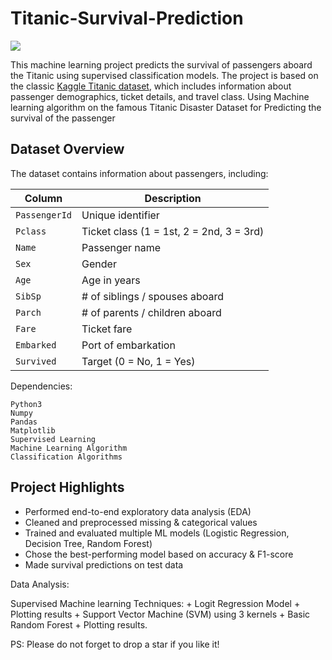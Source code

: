 # Titanic-Survival-Prediction

<img src="https://images8.alphacoders.com/405/405029.jpg">



This machine learning project predicts the survival of passengers aboard the Titanic using supervised classification models. The project is based on the classic [Kaggle Titanic dataset](https://www.kaggle.com/competitions/titanic/overview), which includes information about passenger demographics, ticket details, and travel class.
Using Machine learning algorithm on the famous Titanic Disaster Dataset for Predicting the survival of the passenger

##  Dataset Overview

The dataset contains information about passengers, including:

| Column        | Description                            |
|---------------|----------------------------------------|
| `PassengerId` | Unique identifier                      |
| `Pclass`      | Ticket class (1 = 1st, 2 = 2nd, 3 = 3rd)|
| `Name`        | Passenger name                         |
| `Sex`         | Gender                                 |
| `Age`         | Age in years                           |
| `SibSp`       | # of siblings / spouses aboard         |
| `Parch`       | # of parents / children aboard         |
| `Fare`        | Ticket fare                            |
| `Embarked`    | Port of embarkation                    |
| `Survived`    | Target (0 = No, 1 = Yes)               |

                                                                    


Dependencies:

    Python3
    Numpy
    Pandas
    Matplotlib
    Supervised Learning
    Machine Learning Algorithm
    Classification Algorithms
    


##  Project Highlights

-  Performed end-to-end exploratory data analysis (EDA)
-  Cleaned and preprocessed missing & categorical values
-  Trained and evaluated multiple ML models (Logistic Regression, Decision Tree, Random Forest)
-  Chose the best-performing model based on accuracy & F1-score
-  Made survival predictions on test data


Data Analysis:

Supervised Machine learning Techniques: + Logit Regression Model + Plotting results + Support Vector Machine (SVM) using 3 kernels + Basic Random Forest + Plotting results.

PS: Please do not forget to drop a star if you like it!
